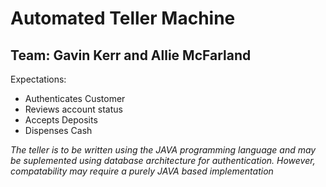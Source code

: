 # **Automated Teller Machine**
## Team: Gavin Kerr and Allie McFarland

Expectations:

- Authenticates Customer
- Reviews account status
- Accepts Deposits
- Dispenses Cash

*The teller is to be written using the JAVA programming language and may be suplemented using database architecture for authentication. However, compatability may require a purely JAVA based implementation*
